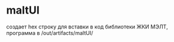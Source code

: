 # maltUI

создает hex строку для вставки в код библиотеки ЖКИ МЭЛТ, 
программа в /out/artifacts/maltUI/
